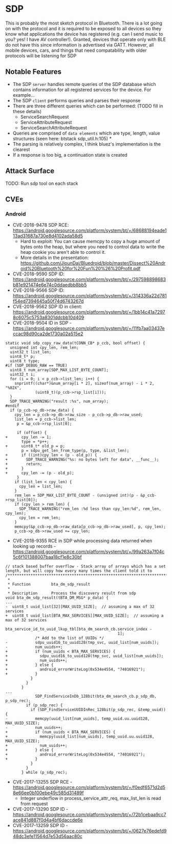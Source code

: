 # SDP

This is probably the most sketch protocol in Bluetooth. There is a lot going on with the protocol and it is required to be exposed to all devices so they know what applications the device has registered (e.g. can I send music to you? yes! I have AV controller!). Granted, devices that operate only with BLE do not have this since information is advertised via GATT. However, all mobile devices, cars, and things that need compatability with older protocols will be listening for SDP

## Notable Features
* The SDP `server` handles remote queries of the SDP database which contains information for all registered services for the device. For example...
* The SDP `client` performs queries and parses their response
* There are three different queries which can be performed: (TODO fill in these details)
  * ServiceSearchRequest
  * ServiceAttributeRequest
  * ServiceSearchAttributeRequest
* Queries are comprised of `data elements` which are type, length, value structures (seen here: btstack sdp_util.h:105)
  *
* The parsing is relatively complex, I think bluez's implementation is the clearest
* If a response is too big, a continuation state is created

## Attack Surface
TODO: Run sdp tool on each stack

## CVEs
### Android
* CVE-2018-9478	SDP RCE: https://android.googlesource.com/platform/system/bt/+/68688194eade113ad31687a730e8d4102ada58d5
    - Hard to exploit: You can cause memcpy to copy a huge amount of bytes onto the heap, but where you need to control data to write the heap cookie you aren't able to control it.
    - More details in the presentation: https://github.com/JiounDai/Bluedroid/blob/master/Dissect%20Android%20Bluetooth%20for%20Fun%20%26%20Profit.pdf
* CVE-2018-9590	SDP ID: https://android.googlesource.com/platform/system/bt/+/297598898683b81e921474e6e74c0ddaedbb8bb5
* CVE-2018-9566	SDP ID: https://android.googlesource.com/platform/system/bt/+/314336a22d781f54ed7394645a50f74d6743267d
* CVE-2018-9562	SDP ID in client: https://android.googlesource.com/platform/system/bt/+/1bb14c41a72978c6075c5753a8301ddcbb10d409
* CVE-2018-9504	ID in SDP - https://android.googlesource.com/platform/system/bt/+/11fb7aa03437eccac98d90ca2de1730a02a515e2
```
static void sdp_copy_raw_data(tCONN_CB* p_ccb, bool offset) {
  unsigned int cpy_len, rem_len;
  uint32_t list_len;
  uint8_t* p;
  uint8_t type;
#if (SDP_DEBUG_RAW == TRUE)
  uint8_t num_array[SDP_MAX_LIST_BYTE_COUNT];
  uint32_t i;
  for (i = 0; i < p_ccb->list_len; i++) {
    snprintf((char*)&num_array[i * 2], sizeof(num_array) - i * 2, "%02X",
             (uint8_t)(p_ccb->rsp_list[i]));
  }
  SDP_TRACE_WARNING("result :%s", num_array);
#endif
  if (p_ccb->p_db->raw_data) {
    cpy_len = p_ccb->p_db->raw_size - p_ccb->p_db->raw_used;
    list_len = p_ccb->list_len;
     p = &p_ccb->rsp_list[0];

     if (offset) {
+      cpy_len -= 1;
       type = *p++;
+      uint8_t* old_p = p;
       p = sdpu_get_len_from_type(p, type, &list_len);
+      if ((int)cpy_len < (p - old_p)) {
+        SDP_TRACE_WARNING("%s: no bytes left for data", __func__);
+        return;
+      }
+      cpy_len -= (p - old_p);
     }
    if (list_len < cpy_len) {
      cpy_len = list_len;
    }
    rem_len = SDP_MAX_LIST_BYTE_COUNT - (unsigned int)(p - &p_ccb->rsp_list[0]);
    if (cpy_len > rem_len) {
      SDP_TRACE_WARNING("rem_len :%d less than cpy_len:%d", rem_len, cpy_len);
      cpy_len = rem_len;
    }
    memcpy(&p_ccb->p_db->raw_data[p_ccb->p_db->raw_used], p, cpy_len);
    p_ccb->p_db->raw_used += cpy_len;
```
* CVE-2018-9355 RCE in SDP while processing data returned when looking up records - https://android.googlesource.com/platform/system/bt/+/99a263a7f04c5c6f101388007baa18cf1e8c30bf
```
// stack based buffer overflow - Stack array of arrays which has a set length, but will copy how every many times the client told it to
/*******************************************************************************
 *
 * Function         bta_dm_sdp_result
 *
 * Description      Process the discovery result from sdp
void bta_dm_sdp_result(tBTA_DM_MSG* p_data) {
...
-  uint8_t uuid_list[32][MAX_UUID_SIZE];  // assuming a max of 32 services
+  uint8_t uuid_list[BTA_MAX_SERVICES][MAX_UUID_SIZE];  // assuming a max of 32 services
                 bta_service_id_to_uuid_lkup_tbl[bta_dm_search_cb.service_index -
                                                 1];
             /* Add to the list of UUIDs */
-            sdpu_uuid16_to_uuid128(tmp_svc, uuid_list[num_uuids]);
-            num_uuids++;
+            if (num_uuids < BTA_MAX_SERVICES) {
+              sdpu_uuid16_to_uuid128(tmp_svc, uuid_list[num_uuids]);
+              num_uuids++;
+            } else {
+              android_errorWriteLog(0x534e4554, "74016921");
+            }
           }
         }
       }
...
             SDP_FindServiceInDb_128bit(bta_dm_search_cb.p_sdp_db, p_sdp_rec);
         if (p_sdp_rec) {
           if (SDP_FindServiceUUIDInRec_128bit(p_sdp_rec, &temp_uuid)) {
-            memcpy(uuid_list[num_uuids], temp_uuid.uu.uuid128, MAX_UUID_SIZE);
-            num_uuids++;
+            if (num_uuids < BTA_MAX_SERVICES) {
+              memcpy(uuid_list[num_uuids], temp_uuid.uu.uuid128, MAX_UUID_SIZE);
+              num_uuids++;
+            } else {
+              android_errorWriteLog(0x534e4554, "74016921");
+            }
           }
         }
       } while (p_sdp_rec);
```
* CVE-2017-13255 SDP RCE - https://android.googlesource.com/platform/system/bt/+/f0edf6571d2d58e66ee0b100ebe49c585d31489f
	* Integer underflow in process_service_attr_req, max_list_len is read from request
* CVE-2017-13290 SDP ID - https://android.googlesource.com/platform/system/bt/+/72b1cebaa9cc7ace841d887f0d4a4bf6daccde6e
* CVE-2017-13259 SDP ID - https://android.googlesource.com/platform/system/bt/+/0627e76edefd948dc3efe11564d7e53d56aac80c
